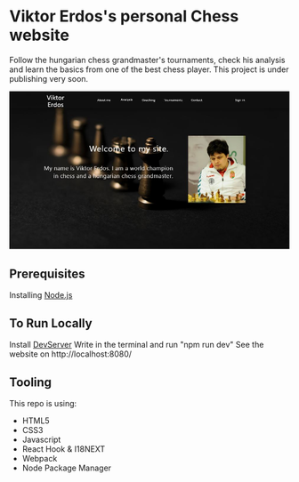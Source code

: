 # Viktor Erdos's personal Chess website
Follow the hungarian chess grandmaster's tournaments, check his analysis and learn the basics from one of the best chess player. This project is under publishing very soon.

![Screenshot](Chess-site-image.jpg)



## Prerequisites
Installing [Node.js](https://nodejs.org/en/) 

## To Run Locally
Install [DevServer](https://webpack.js.org/configuration/dev-server/)
Write in the terminal and run "npm run dev"
See the website on http://localhost:8080/

## Tooling
This repo is using:
* HTML5
* CSS3
* Javascript
* React Hook & I18NEXT
* Webpack
* Node Package Manager
